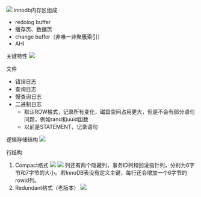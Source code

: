 
![](Pasted%20image%2020230831154905.png)
innodb内存区组成
- redolog buffer
- 缓存页、数据页
- change buffer（非唯一非聚簇索引）
- AHI

关键特性
![](Pasted%20image%2020230901140615.png)

文件
- 错误日志
- 查询日志
- 慢查询日志
- 二进制日志
	- 默认ROW格式，记录所有变化，磁盘空间占用更大，但是不会有部分语句问题，例如rand和uuid函数
	- 以前是STATEMENT，记录语句

逻辑存储结构
![](Pasted%20image%2020230901155352.png)

行结构
1. Compact格式
![](Pasted%20image%2020230901161708.png)
![](Pasted%20image%2020230901161754.png)
列还有两个隐藏列，事务ID列和回滚指针列，分别为6字节和7字节的大小。若InnoDB表没有定义主键，每行还会增加一个6字节的rowid列。
2. Redundant格式（老版本）
![](Pasted%20image%2020230901162159.png)

